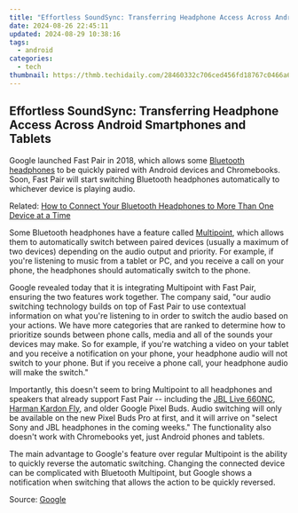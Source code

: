 ```yaml
---
title: "Effortless SoundSync: Transferring Headphone Access Across Android Smartphones and Tablets"
date: 2024-08-26 22:45:11
updated: 2024-08-29 10:38:16
tags:
  - android
categories:
  - tech
thumbnail: https://thmb.techidaily.com/28460332c706ced456fd18767c0466a64d105614a00c30d76ebc074f7652f887.jpg
---
```


## Effortless SoundSync: Transferring Headphone Access Across Android Smartphones and Tablets

Google launched Fast Pair in 2018, which allows some [Bluetooth headphones](https://ios-unlock.techidaily.com/locked-out-of-apple-iphone-xs-max-5-ways-to-get-into-a-locked-apple-iphone-xs-max-by-drfone-ios/) to be quickly paired with Android devices and Chromebooks. Soon, Fast Pair will start switching Bluetooth headphones automatically to whichever device is playing audio.

Related: [How to Connect Your Bluetooth Headphones to More Than One Device at a Time](https://youtube-clips.techidaily.com/new-building-an-engaging-sports-highlight-reel/) 

 Some Bluetooth headphones have a feature called [Multipoint](https://youtube-clips.techidaily.com/new-building-an-engaging-sports-highlight-reel/), which allows them to automatically switch between paired devices (usually a maximum of two devices) depending on the audio output and priority. For example, if you're listening to music from a tablet or PC, and you receive a call on your phone, the headphones should automatically switch to the phone.

 Google revealed today that it is integrating Multipoint with Fast Pair, ensuring the two features work together. The company said, "our audio switching technology builds on top of Fast Pair to use contextual information on what you're listening to in order to switch the audio based on your actions. We have more categories that are ranked to determine how to prioritize sounds between phone calls, media and all of the sounds your devices may make. So for example, if you're watching a video on your tablet and you receive a notification on your phone, your headphone audio will not switch to your phone. But if you receive a phone call, your headphone audio will make the switch."

 Importantly, this doesn't seem to bring Multipoint to all headphones and speakers that already support Fast Pair -- including the [JBL Live 660NC](https://www.amazon.com/JBL-Live-660NC-Cancelling-Headphones/dp/B091FVMVBW?tag=htg-v2-7tf8f1d-20&ascsubtag=UUhtgUeUpU205146&asc%5Frefurl=https%3A%2F%2Fwww.howtogeek.com%2F820003%2Fandroid-phones-chromebooks-can-now-easily-share-headphones%2F&asc%5Fcampaign=Short-Term), [Harman Kardon Fly](https://www.amazon.com/Harman-Kardon-Bluetooth-Headphones-Cancelling/dp/B08GNQWY24?tag=htg-v2-7tf8f1d-20&ascsubtag=UUhtgUeUpU205146&asc%5Frefurl=https%3A%2F%2Fwww.howtogeek.com%2F820003%2Fandroid-phones-chromebooks-can-now-easily-share-headphones%2F&asc%5Fcampaign=Short-Term), and older Google Pixel Buds. Audio switching will only be available on the new Pixel Buds Pro at first, and it will arrive on "select Sony and JBL headphones in the coming weeks." The functionality also doesn't work with Chromebooks yet, just Android phones and tablets.

 The main advantage to Google's feature over regular Multipoint is the ability to quickly reverse the automatic switching. Changing the connected device can be complicated with Bluetooth Multipoint, but Google shows a notification when switching that allows the action to be quickly reversed.

 Source: [Google](https://www.blog.google/products/android/better-together-audio-switching)

<ins class="adsbygoogle"
     style="display:block"
     data-ad-format="autorelaxed"
     data-ad-client="ca-pub-7571918770474297"
     data-ad-slot="1223367746"></ins>



<ins class="adsbygoogle"
     style="display:block"
     data-ad-client="ca-pub-7571918770474297"
     data-ad-slot="8358498916"
     data-ad-format="auto"
     data-full-width-responsive="true"></ins>
